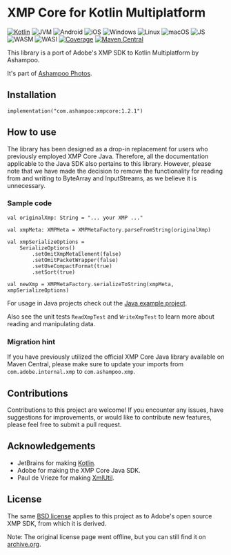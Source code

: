 # XMP Core for Kotlin Multiplatform

[![Kotlin](https://img.shields.io/badge/kotlin-1.9.23-blue.svg?logo=kotlin)](httpw://kotlinlang.org)
![JVM](https://img.shields.io/badge/-JVM-gray.svg?style=flat)
![Android](https://img.shields.io/badge/-Android-gray.svg?style=flat)
![iOS](https://img.shields.io/badge/-iOS-gray.svg?style=flat)
![Windows](https://img.shields.io/badge/-Windows-gray.svg?style=flat)
![Linux](https://img.shields.io/badge/-Linux-gray.svg?style=flat)
![macOS](https://img.shields.io/badge/-macOS-gray.svg?style=flat)
![JS](https://img.shields.io/badge/-JS-gray.svg?style=flat)
![WASM](https://img.shields.io/badge/-WASM-gray.svg?style=flat)
![WASI](https://img.shields.io/badge/-WASI-gray.svg?style=flat)
[![Coverage](https://sonarcloud.io/api/project_badges/measure?project=xmpcore&metric=coverage)](https://sonarcloud.io/summary/new_code?id=xmpcore)
[![Maven Central](https://maven-badges.herokuapp.com/maven-central/com.ashampoo/xmpcore/badge.svg)](https://maven-badges.herokuapp.com/maven-central/com.ashampoo/xmpcore)

This library is a port of Adobe's XMP SDK to Kotlin Multiplatform by Ashampoo.

It's part of [Ashampoo Photos](https://ashampoo.com/photos).

## Installation

```
implementation("com.ashampoo:xmpcore:1.2.1")
```

## How to use

The library has been designed as a drop-in replacement for users who previously
employed XMP Core Java. Therefore, all the documentation applicable to the
Java SDK also pertains to this library.
However, please note that we have made the decision to remove the functionality for reading
from and writing to ByteArray and InputStreams, as we believe it is unnecessary.

### Sample code

```
val originalXmp: String = "... your XMP ..."

val xmpMeta: XMPMeta = XMPMetaFactory.parseFromString(originalXmp)

val xmpSerializeOptions =
    SerializeOptions()
        .setOmitXmpMetaElement(false)
        .setOmitPacketWrapper(false)
        .setUseCompactFormat(true)
        .setSort(true)

val newXmp = XMPMetaFactory.serializeToString(xmpMeta, xmpSerializeOptions)
```

For usage in Java projects check out the [Java example project](examples/xmpcore-java-sample).

Also see the unit tests `ReadXmpTest` and `WriteXmpTest` to learn more about reading and manipulating data.

### Migration hint

If you have previously utilized the official XMP Core Java library available on
Maven Central, please make sure to update your imports from `com.adobe.internal.xmp`
to `com.ashampoo.xmp`.

## Contributions

Contributions to this project are welcome! If you encounter any issues,
have suggestions for improvements, or would like to contribute new features,
please feel free to submit a pull request.

## Acknowledgements

* JetBrains for making [Kotlin](https://kotlinlang.org).
* Adobe for making the XMP Core Java SDK.
* Paul de Vrieze for making [XmlUtil](https://github.com/pdvrieze/xmlutil).

## License

The same [BSD license](original_source/original_license.txt) applies to this project as to Adobe's open source XMP SDK,
from which it is derived.

Note: The original license page went offline, but you can still find it on
[archive.org](https://web.archive.org/web/20210616112605/https://www.adobe.com/devnet/xmp/library/eula-xmp-library-java.html).
